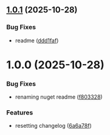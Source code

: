 ## [1.0.1](https://github.com/jwill824/Thingstead.Aspire.Hosting.Ngrok/compare/v1.0.0...v1.0.1) (2025-10-28)


### Bug Fixes

* readme ([ddd1faf](https://github.com/jwill824/Thingstead.Aspire.Hosting.Ngrok/commit/ddd1faf8a26623d45de370cf4233fd0827a7c9a5))

# 1.0.0 (2025-10-28)


### Bug Fixes

* renaming nuget readme ([f803328](https://github.com/jwill824/Thingstead.Aspire.Hosting.Ngrok/commit/f803328f0d324a42353c80ccf3259719eef0ba63))


### Features

* resetting changelog ([6a6a78f](https://github.com/jwill824/Thingstead.Aspire.Hosting.Ngrok/commit/6a6a78f8753a1e5275d46333684a9a22f489844d))
